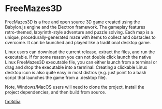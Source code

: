 # FreeMazes3D
FreeMazes3D is a free and open source 3D game created using the Babylon.js engine and the Electron framework. The gameplay features retro-themed, labyrinth-style adventure and puzzle solving. Each map is a unique, procedurally-generated maze with items to collect and obstacles to overcome. It can be launched and played like a traditional desktop game.

Linux users can download the current release, extract the files, and run the executable. If for some reason you can not double click launch the native Linux FreeMazes3D executable file, you can either launch from a terminal or drag and drop the executable into a terminal. Creating a clickable Linux desktop icon is also quite easy in most distros (e.g. just point to a bash script that launches the game from a .desktop file).

Note, Windows/MacOS users will need to clone the project, install the project dependencies, and then build from source.

[fm3d5a](https://user-images.githubusercontent.com/35025868/140636038-1340aa7c-6a78-4e44-837b-7d1e3315d15d.png)



